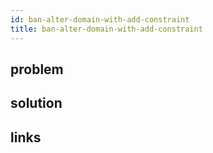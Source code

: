 ```yaml
---
id: ban-alter-domain-with-add-constraint
title: ban-alter-domain-with-add-constraint
---
```


## problem

<!-- TODO -->

## solution

<!-- TODO -->

## links

<!-- TODO -->